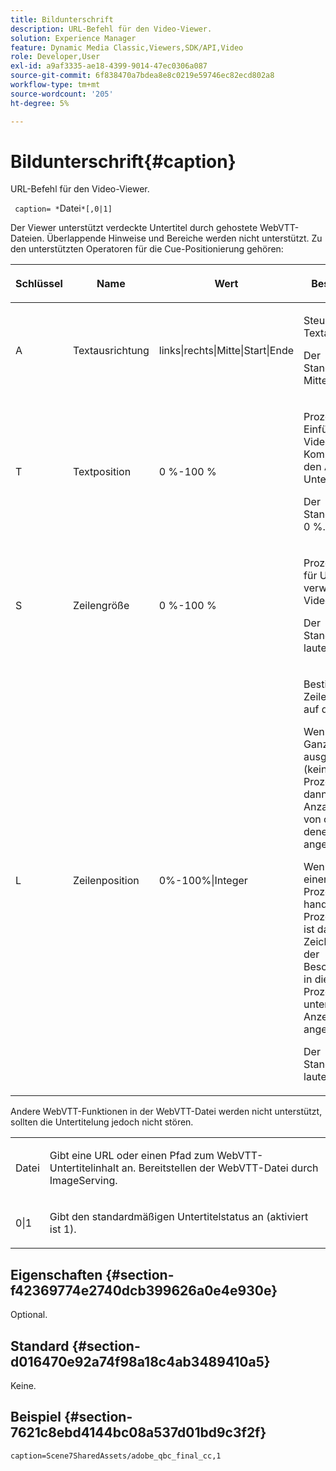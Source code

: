 ```yaml
---
title: Bildunterschrift
description: URL-Befehl für den Video-Viewer.
solution: Experience Manager
feature: Dynamic Media Classic,Viewers,SDK/API,Video
role: Developer,User
exl-id: a9af3335-ae18-4399-9014-47ec0306a087
source-git-commit: 6f838470a7bdea8e8c0219e59746ec82ecd802a8
workflow-type: tm+mt
source-wordcount: '205'
ht-degree: 5%

---
```


# Bildunterschrift{#caption}

URL-Befehl für den Video-Viewer.

` caption= *`Datei`*[,0|1]`

Der Viewer unterstützt verdeckte Untertitel durch gehostete WebVTT-Dateien. Überlappende Hinweise und Bereiche werden nicht unterstützt. Zu den unterstützten Operatoren für die Cue-Positionierung gehören:

<table id="table_62D89A06EC9E4E7983D1F26A2C85A621"> 
 <thead> 
  <tr> 
   <th colname="col1" class="entry"> <p>Schlüssel </p> </th> 
   <th colname="col2" class="entry"> <p>Name </p> </th> 
   <th colname="col3" class="entry"> <p>Wert </p> </th> 
   <th colname="col4" class="entry"> <p>Beschreibung </p> </th> 
  </tr>
 </thead>
 <tbody> 
  <tr> 
   <td colname="col1"> <p> A </p> </td> 
   <td colname="col2"> <p>Textausrichtung </p> </td> 
   <td colname="col3"> <p><span class="codeph"> links|rechts|Mitte|Start|Ende</span> </p> </td> 
   <td colname="col4"> <p> Steuern der Textausrichtung. </p> <p>Der Standardwert ist <span class="codeph"> Mitte</span>. </p> </td> 
  </tr> 
  <tr> 
   <td colname="col1"> <p>T </p> </td> 
   <td colname="col2"> <p>Textposition </p> </td> 
   <td colname="col3"> <p> 0 %-100 % </p> </td> 
   <td colname="col4"> <p> Prozentsatz der Einfügung in die VideoPlayer-Komponente für den Anfang des Untertiteltextes. </p> <p>Der Standardwert ist 0 %. </p> </td> 
  </tr> 
  <tr> 
   <td colname="col1"> <p>S </p> </td> 
   <td colname="col2"> <p>Zeilengröße </p> </td> 
   <td colname="col3"> <p> 0 %-100 % </p> </td> 
   <td colname="col4"> <p> Prozentsatz der für Untertitel verwendeten Videobreite. </p> <p>Der Standardwert lautet 100 %. </p> </td> 
  </tr> 
  <tr> 
   <td colname="col1"> <p>L </p> </td> 
   <td colname="col2"> <p>Zeilenposition </p> </td> 
   <td colname="col3"> <p> 0%-100%|Integer </p> </td> 
   <td colname="col4"> <p> Bestimmt die Zeilenposition auf der Seite. </p> <p>Wenn er als Ganzzahl ausgedrückt wird (kein Prozentzeichen), dann ist dies die Anzahl der Zeilen von oben, in denen der Text angezeigt wird. </p> <p>Wenn es sich um einen Prozentsatz handelt (das Prozentzeichen ist das letzte Zeichen), wird der Beschriftungstext in diesem Prozentsatz unterhalb des Anzeigebereichs angezeigt. </p> <p>Der Standardwert lautet 100 %. </p> </td> 
  </tr> 
 </tbody> 
</table>

Andere WebVTT-Funktionen in der WebVTT-Datei werden nicht unterstützt, sollten die Untertitelung jedoch nicht stören.

<table id="table_A5BB1C08DA4B425DBD0356C7D3693E75"> 
 <tbody> 
  <tr> 
   <td colname="col1"> <p><span class="codeph"><span class="varname"> Datei</span></span> </p> </td> 
   <td colname="col2"> <p> Gibt eine URL oder einen Pfad zum WebVTT-Untertitelinhalt an. Bereitstellen der WebVTT-Datei durch ImageServing. </p> </td> 
  </tr> 
  <tr> 
   <td colname="col1"> <p><span class="codeph"> 0|1</span> </p> </td> 
   <td colname="col2"> <p> Gibt den standardmäßigen Untertitelstatus an (aktiviert ist <span class="codeph"> 1</span>). </p> </td> 
  </tr> 
 </tbody> 
</table>

## Eigenschaften {#section-f42369774e2740dcb399626a0e4e930e}

Optional.

## Standard {#section-d016470e92a74f98a18c4ab3489410a5}

Keine.

## Beispiel {#section-7621c8ebd4144bc08a537d01bd9c3f2f}

```
caption=Scene7SharedAssets/adobe_qbc_final_cc,1
```
